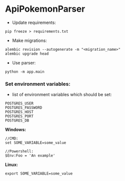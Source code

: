 # ApiPokemonParser

* Update requirements:
```
pip freeze > requirements.txt
```

* Make migrations:
```
alembic revision --autogenerate -m "<migration_name>"
alembic upgrade head
```

* Use parser:
```
python -m app.main
```

### Set environment variables:
* list of environment variables which should be set:
```
POSTGRES_USER
POSTGRES_PASSWORD
POSTGRES_HOST
POSTGRES_PORT
POSTGRES_DB
```


**Windows:**
```
//CMD:
set SOME_VARIABLE=some_value

//Powershell:
$Env:Foo = 'An example'
```
**Linux:**
```
export SOME_VARIABLE=some_value
```

